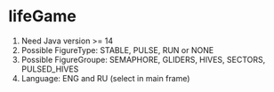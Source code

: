 # lifeGame
1. Need Java version >= 14
2. Possible FigureType: STABLE, PULSE, RUN or NONE
3. Possible FigureGroupe: SEMAPHORE, GLIDERS, HIVES, SECTORS, PULSED_HIVES
4. Language: ENG and RU (select in main frame)